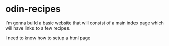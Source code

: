 # odin-recipes
I'm gonna build a basic website that will consist of a main index page which will have links to a few recipes.

I need to know how to setup a html page